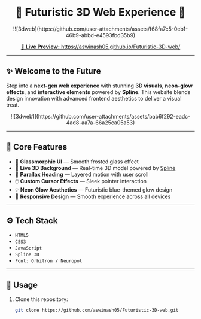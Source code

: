 <h1 align="center">🚀 Futuristic 3D Web Experience 🌌</h1>

<p align="center">
  !![3dweb](https://github.com/user-attachments/assets/f68fa7c5-0eb1-46b9-abbd-e4593fbd35b9)

</p>

<p align="center">
  <a href="https://aswinash05.github.io/Futuristic-3D-web/" target="_blank">
    🔗 <strong>Live Preview:</strong> https://aswinash05.github.io/Futuristic-3D-web/
  </a>
</p>

---

## ✨ Welcome to the Future

Step into a **next-gen web experience** with stunning **3D visuals**, **neon-glow effects**, and **interactive elements** powered by **Spline**. This website blends design innovation with advanced frontend aesthetics to deliver a visual treat.

<p align="center">
  !![3dweb1](https://github.com/user-attachments/assets/bab6f292-eadc-4ad8-aa7a-66a25ca05a53)

</p>

---

## 🧠 Core Features

- 🧊 **Glassmorphic UI** — Smooth frosted glass effect
- 🌌 **Live 3D Background** — Real-time 3D model powered by [Spline](https://spline.design/)
- 🌠 **Parallax Heading** — Layered motion with user scroll
- 🖱️ **Custom Cursor Effects** — Sleek pointer interaction
- 💡 **Neon Glow Aesthetics** — Futuristic blue-themed glow design
- 📱 **Responsive Design** — Smooth experience across all devices

---

## ⚙️ Tech Stack

- `HTML5`
- `CSS3`
- `JavaScript`
- `Spline 3D`
- `Font: Orbitron / Neuropol`

---

## 🧩 Usage

1. Clone this repository:
   ```bash
   git clone https://github.com/aswinash05/Futuristic-3D-web.git
